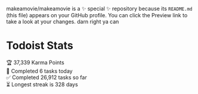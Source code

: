 makeamovie/makeamovie is a ✨ special ✨ repository because its `README.md` (this file) appears on your GitHub profile.
You can click the Preview link to take a look at your changes. darn right ya can

# Todoist Stats

<!-- TODO-IST:START -->
🏆  37,339 Karma Points           
🌸  Completed 6 tasks today           
✅  Completed 26,912 tasks so far           
⏳  Longest streak is 328 days
<!-- TODO-IST:END -->